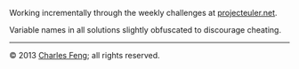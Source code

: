 Working incrementally through the weekly challenges at [projecteuler.net](http://projecteuler.net/problems).

Variable names in all solutions slightly obfuscated to discourage cheating.

---

© 2013 [Charles Feng](https://github.com/charlesfeng); all rights reserved.
